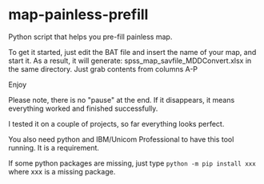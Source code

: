 # map-painless-prefill
Python script that helps you pre-fill painless map.

To get it started, just edit the BAT file and insert the name of your map, and start it. As a result, it will generate:
spss_map_savfile_MDDConvert.xlsx
in the same directory. Just grab contents from columns A-P

Enjoy

Please note, there is no "pause" at the end. If it disappears, it means everything worked and finished successfully.

I tested it on a couple of projects, so far everything looks perfect.

You also need python and IBM/Unicom Professional to have this tool running. It is a requirement.

If some python packages are missing, just type
`python -m pip install xxx`
where xxx is a missing package.

